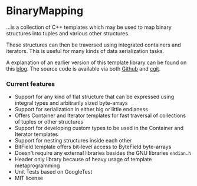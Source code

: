 # BinaryMapping

…is a collection of C++ templates which may be used to map binary structures into tuples and various other structures.

These structures can then be traversed using integrated containers and iterators. This is useful for many kinds of data serialization tasks.

A explanation of an earlier version of this template library can be found on this [blog]. The source code is available via both [Github] and [cgit].

### Current features

* Support for any kind of flat structure that can be expressed using integral types and arbitrarily sized byte-arrays
* Support for serialization in either big or little endianess
* Offers Container and Iterator templates for fast traversal of collections of tuples or other structures
* Support for developing custom types to be used in the Container and Iterator templates
* Support for nesting structures inside each other
* BitField template offers bit-level access to ByteField byte-arrays
* Doesn't require any external libraries besides the GNU libraries `endian.h`
* Header only library because of heavy usage of template metaprogramming
* Unit Tests based on GoogleTest
* MIT license

[blog]: /article/mapping-binary-structures-as-tuples-using-template-metaprogramming
[Github]: https://github.com/KnairdA/BinaryMapping
[cgit]: http://code.kummerlaender.eu/BinaryMapping/

